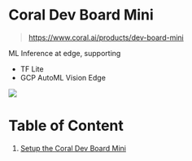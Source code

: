 # Coral Dev Board Mini
> https://www.coral.ai/products/dev-board-mini

ML Inference at edge, supporting
* TF Lite
* GCP AutoML Vision Edge

<img src="https://lh3.googleusercontent.com/de13WbQfoPiZcW_LZ9amfTTw3sIExVAk19BYsXIt9GLNWADq9EWUpkE8RTA5wiEIthLc3cUM0jsTpiafYG0Gu7-sDWZN5ZzdPBaeyg=w2000-rw">

# Table of Content
1. [Setup the Coral Dev Board Mini](01_setup.md)
